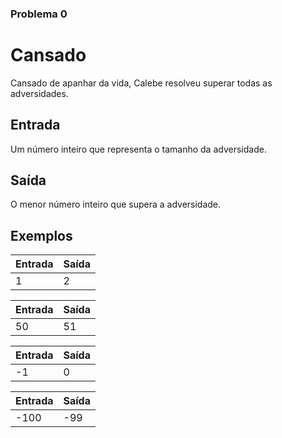 ### Problema 0

# Cansado

Cansado de apanhar da vida, Calebe resolveu superar todas as adversidades. 

## Entrada

Um número inteiro que representa o tamanho da adversidade. 

## Saída

O menor número inteiro que supera a adversidade. 

## Exemplos

| Entrada | Saída |
|---------|-------|
| 1 | 2 |

| Entrada | Saída |
|---------|-------|
| 50 | 51 |

| Entrada | Saída |
|---------|-------|
| -1 | 0 |

| Entrada | Saída |
|---------|-------|
| -100 | -99 |